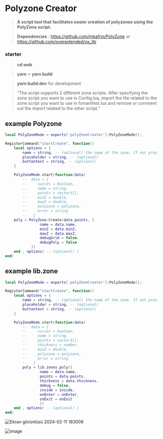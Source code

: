 # Polyzone Creator

> **A script tool that facilitates easier creation of polyzones using the PolyZone script.**

> **Dependencies** : https://github.com/mkafrin/PolyZone or https://github.com/overextended/ox_lib

### starter

> **cd web**

> **yarn** > **yarn build**

> **yarn build:dev** for development

> "The script supports 2 different zone scripts. After specifying the zone script you want to use in Config.lua, import the file related to the zone script you want to use in fxmanifest.lua and remove or comment out the import related to the other script."

## example Polyzone

```lua
local PolyZoneMode = exports['polyZoneCreator']:PolyZoneMode();

RegisterCommand("startCreate", function()
    local options = {
        name = string, -- (optional) the name of the zone. If not provided, a form will be opened;
        placeholder = string, -- (optional)
        buttontext = string, -- (optional)
    }

    PolyZoneMode.start(function(data)
        --  data = {
        --     succes = boolean,
        --     name = string,
        --     points = vector3[],
        --     minZ = double,
        --     maxZ = double,
        --     polyzone = polyzone,
        --     error = string
        --   }
    poly = PolyZone:Create(data.points, {
                name = data.name,
                minZ = data.minZ,
                maxZ = data.maxZ,
                debugGrid = false,
                debugPoly = false
            })
    end , options) -- (optional) )
end)
```

## example lib.zone

```lua
local PolyZoneMode = exports['polyZoneCreator']:PolyZoneMode();

RegisterCommand("startCreate", function()
    local options = {
        name = string, -- (optional) the name of the zone. If not provided, a form will be opened;
        placeholder = string, -- (optional)
        buttontext = string, -- (optional)
    }

    PolyZoneMode.start(function(data)
        --  data = {
        --     succes = boolean,
        --     name = string,
        --     points = vector3[],
        --     thickness = number,
        --     minZ = double,
        --     polyzone = polyzone,
        --     error = string
        --   }
        poly = lib.zones.poly({
                name = data.name,
                points = data.points,
                thickness = data.thickness,
                debug = false,
                inside = inside,
                onEnter = onEnter,
                onExit = onExit
                })
    end , options) -- (optional) )
end)
```

![Ekran görüntüsü 2024-02-11 183008](https://github.com/NNakreSS/polyZoneCreator/assets/87872407/5cddda80-fb4c-4522-aa0d-7f1e4da66081)

![image](https://github.com/NNakreSS/polyZoneCreator/assets/87872407/f105b617-91f2-47fa-9fb5-749ce935d5bb)
